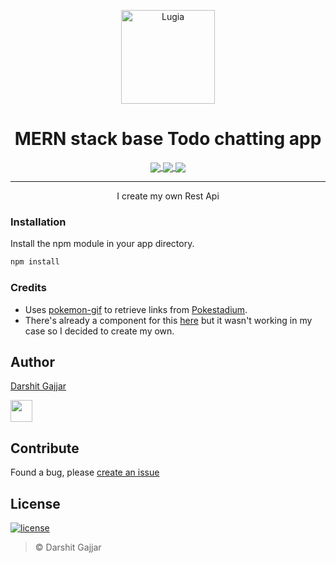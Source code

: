 <p align="center">
  <img src="./lugia.gif" alt="Lugia" align="center" width="150">
</p>

<h1 align="center"> MERN stack base Todo chatting app </h1>
<p align="center">
<a href="https://www.npmjs.com/package/react-poke-sprites">
  <img src="https://img.shields.io/npm/v/react-poke-sprites.svg?style=for-the-badge" align="center">
</a>

<a href="https://www.npmjs.com/package/react-poke-sprites">
  <img src="https://img.shields.io/npm/dt/react-poke-sprites.svg?style=for-the-badge" align="center">
</a>

<a href="https://github.com/anshumanv/react-poke-sprites">
  <img src="https://img.shields.io/github/license/anshumanv/react-poke-sprites.svg?style=for-the-badge" align="center">
</a>
</p>

<hr>

<p align="center">I create my own Rest Api</p>


### Installation
Install the npm module in your app directory.
```sh
npm install
```

### Credits
* Uses [pokemon-gif](https://www.npmjs.com/package/pokemon-gif) to retrieve links from [Pokestadium](http://www.pokestadium.com/tools/sprites).
* There's already a component for this [here](https://github.com/jackrzhang/react-pokemon-gif) but it wasn't working in my case so I decided to create my own.


## Author

[Darshit Gajjar](https://github.com/gajjardarshithasmukhbhai)

[<img src="https://image.flaticon.com/icons/svg/185/185964.svg" width="35" padding="10">](https://www.linkedin.com/in/darshit-gajjar-532098152/)


## Contribute
Found a bug, please [create an issue](https://github.com/anshumanv/react-poke-sprites/issues/new)


## License

[![license](https://img.shields.io/github/license/mashape/apistatus.svg)](https://github.com/anshumanv/react-poke-sprites/blob/master/LICENSE)
> © Darshit Gajjar
